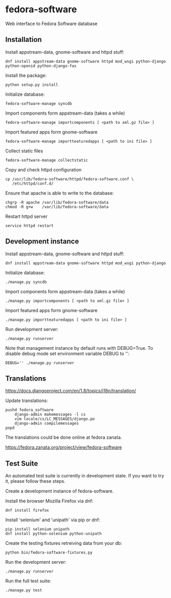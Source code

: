 fedora-software
===============

Web interface to Fedora Software database


Installation
------------

Install appstream-data, gnome-software and httpd stuff:

    dnf install appstream-data gnome-software httpd mod_wsgi python-django python-openid python-django-fas

Install the package:

    python setup.py install

Initialize database:

    fedora-software-manage syncdb

Import components form appstream-data (takes a while)

    fedora-software-manage importcomponents [ <path to xml.gz file> ]

Import featured apps form gnome-software

    fedora-software-manage importteaturedapps [ <path to ini file> ]

Collect static files

    fedora-software-manage collectstatic

Copy and check httpd configuration

    cp /usr/lib/fedora-software/httpd/fedora-software.conf \
       /etc/httpd/conf.d/

Ensure that apache is able to write to the database:

    chgrp -R apache /var/lib/fedora-software/data
    chmod -R g+w    /var/lib/fedora-software/data

Restart httpd server

    service httpd restart


Development instance
--------------------

Install appstream-data, gnome-software and httpd stuff:

    dnf install appstream-data gnome-software httpd mod_wsgi python-django

Initialize database:

    ./manage.py syncdb

Import components form appstream-data (takes a while)

    ./manage.py importcomponents [ <path to xml.gz file> ]

Import featured apps form gnome-software

    ./manage.py importteaturedapps [ <path to ini file> ]

Run development server:

    ./manage.py runserver

Note that management instance by default runs with DEBUG=True.
To disable debug mode set environment variable DEBUG to '':

    DEBUG='' ./manage.py runserver


Translations
------------

https://docs.djangoproject.com/en/1.8/topics/i18n/translation/

Update translations:

    pushd fedora_software
        django-admin makemessages -l cs
        vim locale/cs/LC_MESSAGES/django.po
        django-admin compilemessages
    popd

The translations could be done online at fedora zanata.

https://fedora.zanata.org/project/view/fedora-software


Test Suite
------------
An automated test suite is currently in development state.
If you want to try it, please follow these steps.

Create a development instance of fedora-software.

Install the browser Mozilla Firefox via dnf:

    dnf install firefox

Install 'selenium' and 'unipath' via pip or dnf:

    pip install selenium unipath
    dnf install python-selenium python-unipath

Create the testing fixtures retreiving data from your db:

    python bin/fedora-software-fixtures.py

Run the development server:

    ./manage.py runserver

Run the full test suite:

    ./manage.py test
